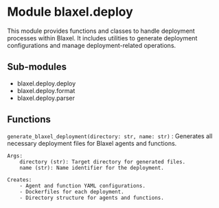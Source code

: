 Module blaxel.deploy
====================
This module provides functions and classes to handle deployment processes within Blaxel.
It includes utilities to generate deployment configurations and manage deployment-related operations.

Sub-modules
-----------
* blaxel.deploy.deploy
* blaxel.deploy.format
* blaxel.deploy.parser

Functions
---------

`generate_blaxel_deployment(directory: str, name: str)`
:   Generates all necessary deployment files for Blaxel agents and functions.
    
    Args:
        directory (str): Target directory for generated files.
        name (str): Name identifier for the deployment.
    
    Creates:
        - Agent and function YAML configurations.
        - Dockerfiles for each deployment.
        - Directory structure for agents and functions.